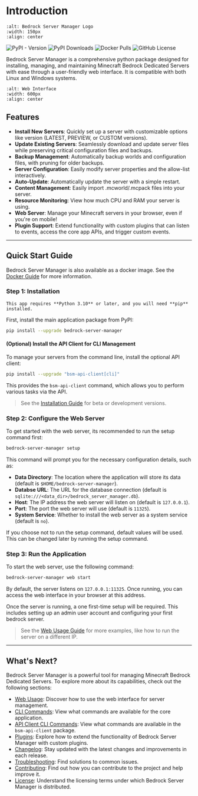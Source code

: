 # Introduction

```{image} https://raw.githubusercontent.com/dmedina559/bedrock-server-manager/main/src/bedrock_server_manager/web/static/image/icon/favicon.svg
:alt: Bedrock Server Manager Logo
:width: 150px
:align: center
```

<img alt="PyPI - Version" src="https://img.shields.io/pypi/v/bedrock-server-manager?label=Version&color=green">
<img alt="PyPI Downloads" src="https://static.pepy.tech/personalized-badge/bedrock-server-manager?period=total&units=INTERNATIONAL_SYSTEM&left_color=GRAY&right_color=YELLOW&left_text=PYPI+Installs">
<img alt="Docker Pulls" src="https://img.shields.io/docker/pulls/dmedina559/bedrock-server-manager?label=Docker%20Pulls&color=pink">
<img alt="GitHub License" src="https://img.shields.io/github/license/dmedina559/bedrock-server-manager?label=License&color=orange">

Bedrock Server Manager is a comprehensive python package designed for installing, managing, and maintaining Minecraft Bedrock Dedicated Servers with ease through a user-friendly web interface. It is compatible with both Linux and Windows systems.

```{image} https://raw.githubusercontent.com/dmedina559/bedrock-server-manager/main/docs/images/main_index.png
:alt: Web Interface
:width: 600px
:align: center
```

## Features

-   **Install New Servers**: Quickly set up a server with customizable options like version (LATEST, PREVIEW, or CUSTOM versions).
-   **Update Existing Servers**: Seamlessly download and update server files while preserving critical configuration files and backups.
-   **Backup Management**: Automatically backup worlds and configuration files, with pruning for older backups.
-   **Server Configuration**: Easily modify server properties and the allow-list interactively.
-   **Auto-Update**: Automatically update the server with a simple restart.
-   **Content Management**: Easily import .mcworld/.mcpack files into your server.
-   **Resource Monitoring**: View how much CPU and RAM your server is using.
-   **Web Server**: Manage your Minecraft servers in your browser, even if you're on mobile!
-   **Plugin Support**: Extend functionality with custom plugins that can listen to events, access the core app APIs, and trigger custom events.

---

## Quick Start Guide

Bedrock Server Manager is also available as a docker image. See the [Docker Guide](../extras/docker.md) for more information.

### Step 1: Installation

```{note}
This app requires **Python 3.10** or later, and you will need **pip** installed.
```

First, install the main application package from PyPI:
```bash
pip install --upgrade bedrock-server-manager
```

#### (Optional) Install the API Client for CLI Management

To manage your servers from the command line, install the optional API client:
```bash
pip install --upgrade "bsm-api-client[cli]"
```
This provides the `bsm-api-client` command, which allows you to perform various tasks via the API.

> See the [Installation Guide](../extras/installation.md) for beta or development versions.

### Step 2: Configure the Web Server

To get started with the web server, its recommended to run the setup command first:

```bash
bedrock-server-manager setup
```

This command will prompt you for the necessary configuration details, such as: 

-   **Data Directory**: The location where the application will store its data (default is `$HOME/bedrock-server-manager`).
-   **Databse URL**: The URL for the database connection (default is `sqlite:///<data_dir>/bedrock_server_manager.db`).
-   **Host**: The IP address the web server will listen on (default is `127.0.0.1`).
-   **Port**: The port the web server will use (default is `11325`).
-   **System Service**: Whether to install the web server as a system service (default is `no`).

If you choose not to run the setup command, default values will be used. This can be changed later by running the setup command.

### Step 3: Run the Application

To start the web server, use the following command:

```bash
bedrock-server-manager web start
```
By default, the server listens on `127.0.0.1:11325`. Once running, you can access the web interface in your browser at this address.

Once the server is running, a one first-time setup will be required. This includes setting up an admin user account and configuring your first bedrock server.

> See the [Web Usage Guide](../web/general.md) for more examples, like how to run the server on a different IP.

---

## What's Next?
Bedrock Server Manager is a powerful tool for managing Minecraft Bedrock Dedicated Servers. To explore more about its capabilities, check out the following sections:

-   [Web Usage](../web/general.md): Discover how to use the web interface for server management.
-   [CLI Commands](../cli/commands.rst): View what commands are available for the core application.
-   [API Client CLI Commands](../cli/api_client_commands.rst): View what commands are available in the `bsm-api-client` package.
-   [Plugins](../plugins/introduction.md): Explore how to extend the functionality of Bedrock Server Manager with custom plugins.
-   [Changelog](../changelog.md): Stay updated with the latest changes and improvements in each release.
-   [Troubleshooting](./troubleshooting.md): Find solutions to common issues.
-   [Contributing](https://github.com/DMedina559/bedrock-server-manager/blob/main/CONTRIBUTING.md): Find out how you can contribute to the project and help improve it.
-   [License](https://github.com/DMedina559/bedrock-server-manager/blob/main/LICENSE): Understand the licensing terms under which Bedrock Server Manager is distributed.